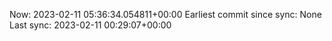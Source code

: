 Now: 2023-02-11 05:36:34.054811+00:00 Earliest commit since sync: None Last sync: 2023-02-11 00:29:07+00:00
